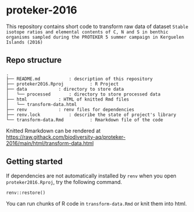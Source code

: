 # proteker-2016


This repository contains short code to transform raw data of dataset `Stable isotope ratios and elemental contents of C, N and S in benthic organisms sampled during the PROTEKER 5 summer campaign in Kerguelen Islands (2016)`

## Repo structure

```
.
├── README.md 			: description of this repository
├── proteker2016.Rproj	        : R Project
├── data			: directory to store data
│   └── processed		: directory to store processed data
├── html			: HTML of knitted Rmd files
│   └── transform-data.html	
├── renv 			: renv files for dependencies
├── renv.lock			: describe the state of project's library
└── transform-data.Rmd	        : Rmarkdown file of the code
```

Knitted Rmarkdown can be rendered at https://raw.githack.com/biodiversity-aq/proteker-2016/main/html/transform-data.html

## Getting started

If dependencies are not automatically installed by `renv` when you open `proteker2016.Rproj`, try the following command.

```{r}
renv::restore()
```
You can run chunks of R code in `transform-data.Rmd` or knit them into html.
